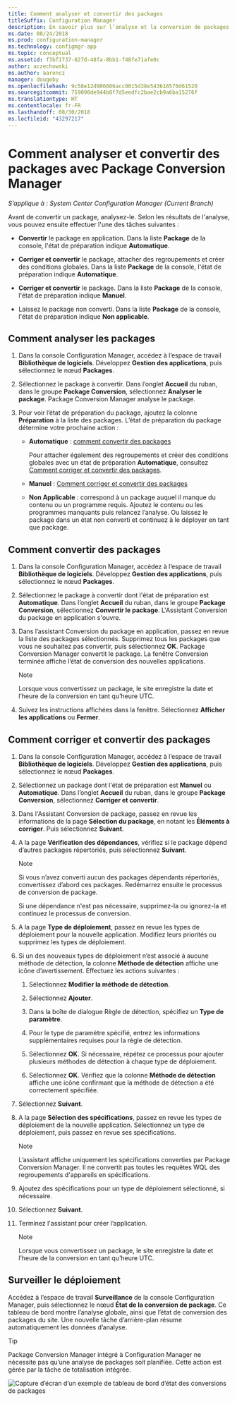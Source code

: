 ```yaml
---
title: Comment analyser et convertir des packages
titleSuffix: Configuration Manager
description: En savoir plus sur l’analyse et la conversion de packages avec Package Conversion Manager dans Configuration Manager.
ms.date: 08/24/2018
ms.prod: configuration-manager
ms.technology: configmgr-app
ms.topic: conceptual
ms.assetid: f3bf1737-827d-48fa-8bb1-f48fe71afe0c
author: aczechowski
ms.author: aaroncz
manager: dougeby
ms.openlocfilehash: 9c58e12d906606acc0015d38e543616570d61520
ms.sourcegitcommit: 759098de944b8f7d5eedfc2bae2cb9a6ba15276f
ms.translationtype: HT
ms.contentlocale: fr-FR
ms.lasthandoff: 08/30/2018
ms.locfileid: "43297217"
---
```

# <a name="how-to-analyze-and-convert-packages-with-package-conversion-manager"></a>Comment analyser et convertir des packages avec Package Conversion Manager

*S’applique à : System Center Configuration Manager (Current Branch)*

<!--1357861-->

Avant de convertir un package, analysez-le. Selon les résultats de l'analyse, vous pouvez ensuite effectuer l'une des tâches suivantes :

- **Convertir** le package en application. Dans la liste **Package** de la console, l'état de préparation indique **Automatique**.  

- **Corriger et convertir** le package, attacher des regroupements et créer des conditions globales. Dans la liste **Package** de la console, l'état de préparation indique **Automatique**.  

- **Corriger et convertir** le package. Dans la liste **Package** de la console, l'état de préparation indique **Manuel**.  

- Laissez le package non converti. Dans la liste **Package** de la console, l'état de préparation indique **Non applicable**.  



## <a name="bkmk_analyze"></a> Comment analyser les packages

1. Dans la console Configuration Manager, accédez à l’espace de travail **Bibliothèque de logiciels**. Développez **Gestion des applications**, puis sélectionnez le nœud **Packages**.  

2. Sélectionnez le package à convertir. Dans l’onglet **Accueil** du ruban, dans le groupe **Package Conversion**, sélectionnez **Analyser le package**. Package Conversion Manager analyse le package.  

3. Pour voir l’état de préparation du package, ajoutez la colonne **Préparation** à la liste des packages. L’état de préparation du package détermine votre prochaine action :  

    - **Automatique** : [comment convertir des packages](#bkmk_convert)  

        Pour attacher également des regroupements et créer des conditions globales avec un état de préparation **Automatique**, consultez [Comment corriger et convertir des packages](#bkmk_fix).  

    - **Manuel** : [Comment corriger et convertir des packages](#bkmk_fix)

    - **Non Applicable** : correspond à un package auquel il manque du contenu ou un programme requis. Ajoutez le contenu ou les programmes manquants puis relancez l’analyse. Ou laissez le package dans un état non converti et continuez à le déployer en tant que package.  



## <a name="bkmk_convert"></a> Comment convertir des packages

1. Dans la console Configuration Manager, accédez à l’espace de travail **Bibliothèque de logiciels**. Développez **Gestion des applications**, puis sélectionnez le nœud **Packages**.  

2. Sélectionnez le package à convertir dont l'état de préparation est **Automatique**. Dans l’onglet **Accueil** du ruban, dans le groupe **Package Conversion**, sélectionnez **Convertir le package**. L'Assistant Conversion du package en application s'ouvre.  

3. Dans l’assistant Conversion du package en application, passez en revue la liste des packages sélectionnés. Supprimez tous les packages que vous ne souhaitez pas convertir, puis sélectionnez **OK**. Package Conversion Manager convertit le package. La fenêtre Conversion terminée affiche l’état de conversion des nouvelles applications.  

    > [!Note]  
    > Lorsque vous convertissez un package, le site enregistre la date et l’heure de la conversion en tant qu’heure UTC.  

4. Suivez les instructions affichées dans la fenêtre. Sélectionnez **Afficher les applications** ou **Fermer**.  



## <a name="bkmk_fix"></a> Comment corriger et convertir des packages

1. Dans la console Configuration Manager, accédez à l’espace de travail **Bibliothèque de logiciels**. Développez **Gestion des applications**, puis sélectionnez le nœud **Packages**.  

2. Sélectionnez un package dont l'état de préparation est **Manuel** ou **Automatique**. Dans l’onglet **Accueil** du ruban, dans le groupe **Package Conversion**, sélectionnez **Corriger et convertir**.  

3. Dans l'Assistant Conversion de package, passez en revue les informations de la page **Sélection du package**, en notant les **Éléments à corriger**. Puis sélectionnez **Suivant**.  

4. A la page **Vérification des dépendances**, vérifiez si le package dépend d’autres packages répertoriés, puis sélectionnez **Suivant**.  

    > [!Note]  
    > Si vous n’avez converti aucun des packages dépendants répertoriés, convertissez d’abord ces packages. Redémarrez ensuite le processus de conversion de package.  
    >  
    > Si une dépendance n'est pas nécessaire, supprimez-la ou ignorez-la et continuez le processus de conversion.  

5. A la page **Type de déploiement**, passez en revue les types de déploiement pour la nouvelle application. Modifiez leurs priorités ou supprimez les types de déploiement.  

6. Si un des nouveaux types de déploiement n’est associé à aucune méthode de détection, la colonne **Méthode de détection** affiche une icône d’avertissement. Effectuez les actions suivantes :  

    1. Sélectionnez **Modifier la méthode de détection**.  

    2. Sélectionnez **Ajouter**.  

    3. Dans la boîte de dialogue Règle de détection, spécifiez un **Type de paramètre**.  

    4. Pour le type de paramètre spécifié, entrez les informations supplémentaires requises pour la règle de détection.  

    5. Sélectionnez **OK**. Si nécessaire, répétez ce processus pour ajouter plusieurs méthodes de détection à chaque type de déploiement.  

    6. Sélectionnez **OK**. Vérifiez que la colonne **Méthode de détection** affiche une icône confirmant que la méthode de détection a été correctement spécifiée.  

7. Sélectionnez **Suivant**.  

8. A la page **Sélection des spécifications**, passez en revue les types de déploiement de la nouvelle application. Sélectionnez un type de déploiement, puis passez en revue ses spécifications.  

    > [!Note]  
    > L’assistant affiche uniquement les spécifications converties par Package Conversion Manager. Il ne convertit pas toutes les requêtes WQL des regroupements d'appareils en spécifications.  

9. Ajoutez des spécifications pour un type de déploiement sélectionné, si nécessaire.  

10. Sélectionnez **Suivant**.  

11. Terminez l'assistant pour créer l’application.  

    > [!Note]  
    > Lorsque vous convertissez un package, le site enregistre la date et l’heure de la conversion en tant qu’heure UTC.  



## <a name="bkmk_monitor"></a> Surveiller le déploiement

Accédez à l’espace de travail **Surveillance** de la console Configuration Manager, puis sélectionnez le nœud **État de la conversion de package**. Ce tableau de bord montre l’analyse globale, ainsi que l’état de conversion des packages du site. Une nouvelle tâche d’arrière-plan résume automatiquement les données d’analyse.

> [!Tip]  
> Package Conversion Manager intégré à Configuration Manager ne nécessite pas qu’une analyse de packages soit planifiée. Cette action est gérée par la tâche de totalisation intégrée.

![Capture d’écran d’un exemple de tableau de bord d’état des conversions de packages](media/1357861-pcm-dashboard.png)
